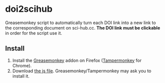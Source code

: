 # doi2scihub
Greasemonkey script to automatically turn each DOI link into a new link to the corresponding document on sci-hub.cc. **The DOI link must be clickable** in order for the script use it.

## Install
1. Install the [Greasemonkey](https://addons.mozilla.org/fr/firefox/addon/greasemonkey/) addon on Firefox ([Tampermonkey](http://tampermonkey.net/) for Chrome).
2. Download [the js file](https://github.com/DorianDepriester/doi2scihub/raw/master/sci-hub_automatic_link.user.js). Greasemonkey/Tampermonkey may ask you to install it.

